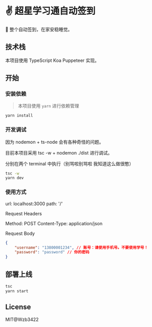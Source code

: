 # ✌️ 超星学习通自动签到

👴 整个自动签到，在家安稳睡觉。
## 技术栈

本项目使用 TypeScript Koa Puppeteer 实现。

## 开始

### 安装依赖

> 本项目使用 `yarn` 进行依赖管理

```bash
yarn install
```

### 开发调试

因为 nodemon + ts-node 会有各种奇怪的问题。

目前本项目采用 tsc -w + nodemon ./dist 进行调试。

分别在两个 terminal 中执行（别骂啦别骂啦 我知道这么做很憨）
```bash
tsc -w
yarn dev
```

### 使用方式

url: localhost:3000
path: '/'

Request Headers

Method: POST
Content-Type: application/json

Request Body
```json
{
	"username": "13800001234", // 账号：请使用手机号。不要使用学号！
	"password": "password" // 你的密码
}
```

## 部署上线

```bash
tsc
yarn start
```

## License

MIT@Wzb3422
